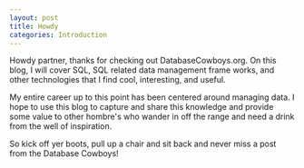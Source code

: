 ```yaml
---
layout: post
title: Howdy
categories: Introduction
---
```


Howdy partner, thanks for checking out DatabaseCowboys.org. On this blog, I will cover SQL, SQL related data management frame works, and other technologies that I find cool, interesting, and useful.

My entire career up to this point has been centered around managing data. I hope to use this blog to capture and share this knowledge and provide some value to other hombre's who wander in off the range and need a drink from the well of inspiration. 

So kick off yer boots, pull up a chair and sit back and never miss a post from the Database Cowboys!